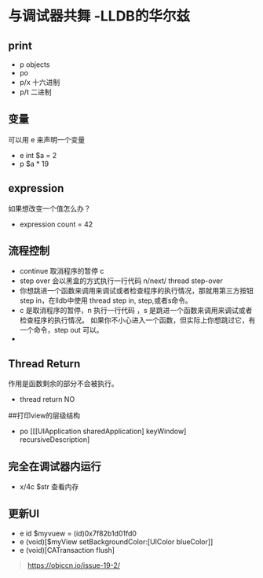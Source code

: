 # 与调试器共舞 -LLDB的华尔兹

## print

* p objects
* po
* p/x 十六进制
* p/t 二进制

## 变量

可以用 e 来声明一个变量
* e int $a = 2
* p $a * 19

## expression

如果想改变一个值怎么办？
* expression count = 42

## 流程控制

* continue 取消程序的暂停 c
* step over 会以黑盒的方式执行一行代码  n/next/ thread step-over
* 你想跳进一个函数来调用来调试或者检查程序的执行情况，那就用第三方按钮 step in，在lldb中使用 thread step in, step,或者s命令。
* c 是取消程序的暂停，n 执行一行代码 ，s 是跳进一个函数来调用来调试或者检查程序的执行情况。 如果你不小心进入一个函数，但实际上你想跳过它，有一个命令，step out 可以。
* 
## Thread Return

作用是函数剩余的部分不会被执行。
* thread return NO

##打印view的层级结构

* po [[[UIApplication sharedApplication] keyWindow] recursiveDescription]

## 完全在调试器内运行

* x/4c $str 查看内存 


## 更新UI
* e id $myvuew = (id)0x7f82b1d01fd0
* e (void)[$myView setBackgroundColor:[UIColor blueColor]]
* e (void)[CATransaction flush]
> https://objccn.io/issue-19-2/
